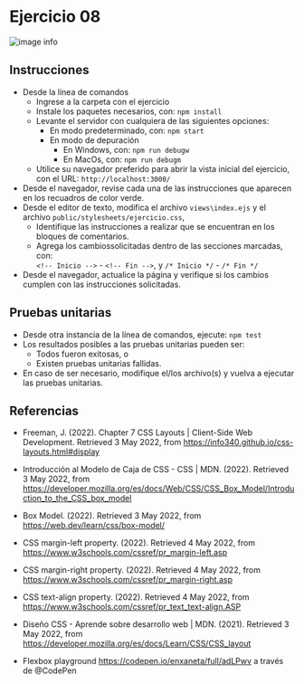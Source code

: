 # Ejercicio 08

![image info](images/ejercicio08.png)

## Instrucciones

* Desde la línea de comandos
	+ Ingrese a la carpeta con el ejercicio
	+ Instale los paquetes necesarios, con: `npm install`
	+ Levante el servidor con cualquiera de las siguientes opciones:
		- En modo predeterminado, con: `npm start`
		- En modo de depuración 
			+ En Windows, con: `npm run debugw`
			+ En MacOs, con: `npm run debugm`
	+ Utilice su navegador preferido para abrir la vista inicial del ejercicio, con el URL: `http://localhost:3000/`
* Desde el navegador, revise cada una de las instrucciones que aparecen en los recuadros de color verde.
* Desde el editor de texto, modifica el archivo `views\index.ejs` y el archivo `public/stylesheets/ejercicio.css`, 
	+ Identifique las instrucciones a realizar que se encuentran en los bloques de comentarios.
	+ Agrega los cambiossolicitadas dentro de las secciones marcadas, con:  
	`<!-- Inicio -->` - `<!-- Fin -->`, y `/* Inicio */` - `/* Fin */`
* Desde el navegador, actualice la página y verifique si los cambios cumplen con las instrucciones solicitadas.

## Pruebas unitarias

* Desde otra instancia de la línea de comandos, ejecute: `npm test`
* Los resultados posibles a las pruebas unitarias pueden ser: 
	+ Todos fueron exitosas, o
	+ Existen pruebas unitarias fallidas.
* En caso de ser necesario, modifique el/los archivo(s) y vuelva a ejecutar las pruebas unitarias. 

## Referencias 

* Freeman, J. (2022). Chapter 7 CSS Layouts | Client-Side Web Development. Retrieved 3 May 2022, from https://info340.github.io/css-layouts.html#display
* Introducción al Modelo de Caja de CSS - CSS | MDN. (2022). Retrieved 3 May 2022, from https://developer.mozilla.org/es/docs/Web/CSS/CSS_Box_Model/Introduction_to_the_CSS_box_model
* Box Model. (2022). Retrieved 3 May 2022, from https://web.dev/learn/css/box-model/

* CSS margin-left property. (2022). Retrieved 4 May 2022, from https://www.w3schools.com/cssref/pr_margin-left.asp
* CSS margin-right property. (2022). Retrieved 4 May 2022, from https://www.w3schools.com/cssref/pr_margin-right.asp
* CSS text-align property. (2022). Retrieved 4 May 2022, from https://www.w3schools.com/cssref/pr_text_text-align.ASP

* Diseño CSS - Aprende sobre desarrollo web | MDN. (2021). Retrieved 3 May 2022, from https://developer.mozilla.org/es/docs/Learn/CSS/CSS_layout
* Flexbox playground https://codepen.io/enxaneta/full/adLPwv a través de @CodePen 